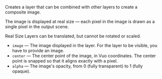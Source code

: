 Creates a layer that can be combined with other layers to create a composite image. 

The image is displayed at real size — each pixel in the image is drawn as a single pixel in the output scene.

Real Size Layers can be translated, but cannot be rotated or scaled.

   - `image` — The image displayed in the layer. For the layer to be visible, you have to provide an image. 
   - `center` — The center point of the image, in Vuo coordinates.  The center point is snapped so that it aligns exactly with a pixel.
   - `alpha` — The image's opacity, from 0 (fully transparent) to 1 (fully opaque). 
